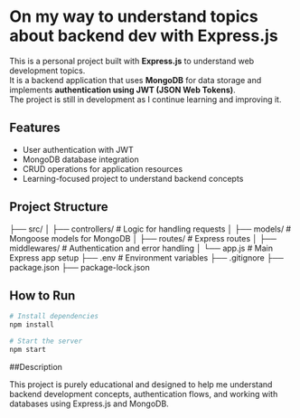 # On my way to understand topics about backend dev with Express.js

This is a personal project built with **Express.js** to understand web development topics.  
It is a backend application that uses **MongoDB** for data storage and implements **authentication using JWT (JSON Web Tokens)**.  
The project is still in development as I continue learning and improving it.

## Features

- User authentication with JWT  
- MongoDB database integration  
- CRUD operations for application resources  
- Learning-focused project to understand backend concepts

## Project Structure
├── src/
│ ├── controllers/ # Logic for handling requests
│ ├── models/ # Mongoose models for MongoDB
│ ├── routes/ # Express routes
│ ├── middlewares/ # Authentication and error handling
│ └── app.js # Main Express app setup
├── .env # Environment variables
├── .gitignore
├── package.json
├── package-lock.json

## How to Run

```bash
# Install dependencies
npm install

# Start the server
npm start
```

##Description

This project is purely educational and designed to help me understand backend development concepts, authentication flows, and working with databases using Express.js and MongoDB.
